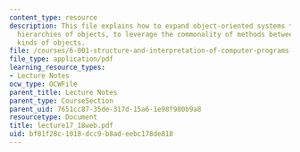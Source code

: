 ```yaml
---
content_type: resource
description: This file explains how to expand object-oriented systems to deal with
  hierarchies of objects, to leverage the commonality of methods between different
  kinds of objects.
file: /courses/6-001-structure-and-interpretation-of-computer-programs-spring-2005/bf01f28c1018dcc9b8adeebc178de818_lecture17_18web.pdf
file_type: application/pdf
learning_resource_types:
- Lecture Notes
ocw_type: OCWFile
parent_title: Lecture Notes
parent_type: CourseSection
parent_uid: 7651cc87-35de-317d-15a6-1e98f980b9a8
resourcetype: Document
title: lecture17_18web.pdf
uid: bf01f28c-1018-dcc9-b8ad-eebc178de818
---
```

